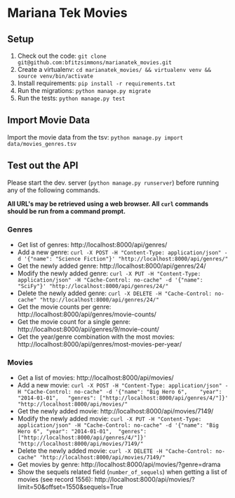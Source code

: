 # Mariana Tek Movies

## Setup
1. Check out the code: `git clone git@github.com:bfitzsimmons/marianatek_movies.git
`
1. Create a virtualenv: `cd marianatek_movies/ && virtualenv venv && source venv/bin/activate`
1. Install requirements: `pip install -r requirements.txt`
1. Run the migrations: `python manage.py migrate`
1. Run the tests: `python manage.py test`

## Import Movie Data
Import the movie data from the tsv: `python manage.py import data/movies_genres.tsv`

## Test out the API
Please start the dev. server (`python manage.py runserver`) before running any of the following commands.

**All URL's may be retrieved using a web browser. All `curl` commands should be run from a command prompt.**

### Genres
* Get list of genres: http://localhost:8000/api/genres/
* Add a new genre: `curl -X POST -H "Content-Type: application/json" -d '{"name": "Science Fiction"}' "http://localhost:8000/api/genres/"`
* Get the newly added genre: http://localhost:8000/api/genres/24/
* Modify the newly added genre: `curl -X PUT -H "Content-Type: application/json" -H "Cache-Control: no-cache" -d '{"name": "SciFy"}' "http://localhost:8000/api/genres/24/"`
* Delete the newly added genre: `curl -X DELETE -H "Cache-Control: no-cache" "http://localhost:8000/api/genres/24/"`
* Get the movie counts per genre: http://localhost:8000/api/genres/movie-counts/
* Get the movie count for a single genre: http://localhost:8000/api/genres/9/movie-count/
* Get the year/genre combination with the most movies: http://localhost:8000/api/genres/most-movies-per-year/

### Movies
* Get a list of movies: http://localhost:8000/api/movies/
* Add a new movie: `curl -X POST -H "Content-Type: application/json" -H "Cache-Control: no-cache" -d '{"name": "Big Hero 6",	"year": "2014-01-01",	"genres": ["http://localhost:8000/api/genres/4/"]}' "http://localhost:8000/api/movies/"`
* Get the newly added movie: http://localhost:8000/api/movies/7149/
* Modify the newly added movie: `curl -X PUT -H "Content-Type: application/json" -H "Cache-Control: no-cache" -d '{"name": "Big Hero 6", "year": "2014-01-01",	"genres": ["http://localhost:8000/api/genres/4/"]}' "http://localhost:8000/api/movies/7149/"`
* Delete the newly added movie: `curl -X DELETE -H "Cache-Control: no-cache" "http://localhost:8000/api/movies/7149/"`
* Get movies by genre: http://localhost:8000/api/movies/?genre=drama
* Show the sequels related field (`number_of_sequels`) when getting a list of movies (see record 1556): http://localhost:8000/api/movies/?limit=50&offset=1550&sequels=True
